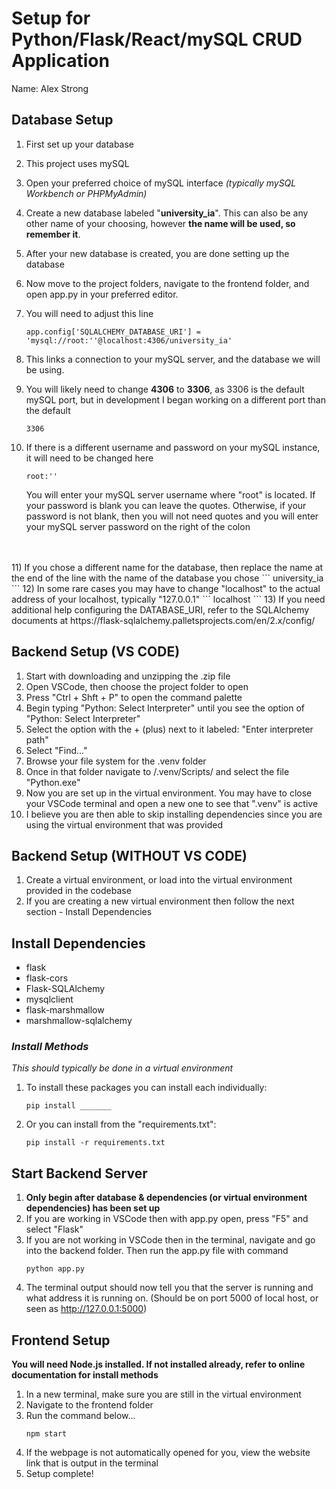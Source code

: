 Setup for Python/Flask/React/mySQL CRUD Application
===
Name: Alex Strong

## Database Setup
1) First set up your database
2) This project uses mySQL
3) Open your preferred choice of mySQL interface *(typically mySQL Workbench or PHPMyAdmin)*
4) Create a new database labeled "**university_ia**". This can also be any other name of your choosing, however **the name will be used, so remember it**.
5) After your new database is created, you are done setting up the database
6) Now move to the project folders, navigate to the frontend folder, and open app.py in your preferred editor.

7) You will need to adjust this line
    ```
    app.config['SQLALCHEMY_DATABASE_URI'] = 'mysql://root:''@localhost:4306/university_ia'
    ```

8) This links a connection to your mySQL server, and the database we will be using.

9) You will likely need to change **4306** to **3306**, as 3306 is the default mySQL port, but in development I began working on a different port than the default
    ```
    3306
    ```

10) If there is a different username and password on your mySQL instance, it will need to be changed here
    ```
    root:''
    ```
    You will enter your mySQL server username where "root" is located. If your password is blank you can leave the quotes. Otherwise, if your password is not blank, then you will not need quotes and you will enter your mySQL server password on the right of the colon
<br>
<br>
11) If you chose a different name for the database, then replace the name at the end of the line with the name of the database you chose
    ```
    university_ia
    ```
12) In some rare cases you may have to change "localhost" to the actual address of your localhost, typically "127.0.0.1"
    ```
    localhost
    ```
13) If you need additional help configuring the DATABASE_URI, refer to the SQLAlchemy documents at https://flask-sqlalchemy.palletsprojects.com/en/2.x/config/


## Backend Setup **(VS CODE)**
1) Start with downloading and unzipping the .zip file
2) Open VSCode, then choose the project folder to open
3) Press "Ctrl + Shft + P" to open the command palette
4) Begin typing "Python: Select Interpreter" until you see the option of "Python: Select Interpreter"
5) Select the option with the + (plus) next to it labeled: "Enter interpreter path"
6) Select "Find..."
7) Browse your file system for the .venv folder
8) Once in that folder navigate to /.venv/Scripts/ and select the file "Python.exe"
9) Now you are set up in the virtual environment. You may have to close your VSCode terminal and open a new one to see that ".venv" is active
10) I believe you are then able to skip installing dependencies since you are using the virtual environment that was provided

## Backend Setup **(WITHOUT VS CODE)**
1) Create a virtual environment, or load into the virtual environment provided in the codebase
2) If you are creating a new virtual environment then follow the next section - Install Dependencies

## Install Dependencies
- flask
- flask-cors
- Flask-SQLAlchemy
- mysqlclient
- flask-marshmallow
- marshmallow-sqlalchemy

### *Install Methods*
*This should typically be done in a virtual environment*

1) To install these packages you can install each individually: 
    ```
    pip install _______
    ```

2) Or you can install from the "requirements.txt":
    ```
    pip install -r requirements.txt
    ```

## Start Backend Server
1) **Only begin after database & dependencies (or virtual environment dependencies) has been set up**
2) If you are working in VSCode then with app.py open, press "F5" and select "Flask"
3) If you are not working in VSCode then in the terminal, navigate and go into the backend folder. Then run the app.py file with command
    ```
    python app.py
    ```
4) The terminal output should now tell you that the server is running and what address it is running on. (Should be on port 5000 of local host, or seen as http://127.0.0.1:5000)


## Frontend Setup
**You will need Node.js installed. If not installed already, refer to online documentation for install methods**
1) In a new terminal, make sure you are still in the virtual environment
2) Navigate to the frontend folder
3) Run the command below...
    ```
    npm start
    ```
4) If the webpage is not automatically opened for you, view the website link that is output in the terminal
5) Setup complete!
